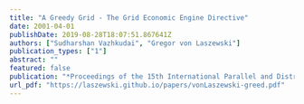 ```yaml
---
title: "A Greedy Grid - The Grid Economic Engine Directive"
date: 2001-04-01
publishDate: 2019-08-28T18:07:51.867641Z
authors: ["Sudharshan Vazhkudai", "Gregor von Laszewski"]
publication_types: ["1"]
abstract: ""
featured: false
publication: "*Proceedings of the 15th International Parallel and Distributed Processing Symposium, International Workshop on Internet Computing and E-Commerce (ICEC'01)*"
url_pdf: "https://laszewski.github.io/papers/vonLaszewski-greed.pdf"
---
```


